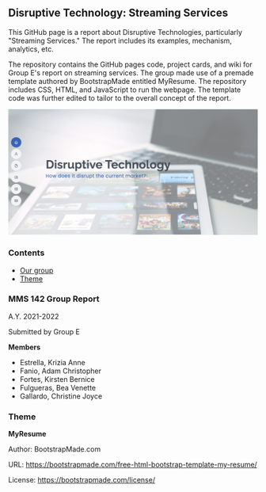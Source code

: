
## Disruptive Technology: Streaming Services

This GitHub page is a report about Disruptive Technologies, particularly "Streaming Services." The report includes its examples, mechanism, analytics, etc.

The repository contains the GitHub pages code, project cards, and wiki for Group E's report on streaming services. The group made use of a premade template authored by BootstrapMade entitled MyResume. The repository includes CSS, HTML, and JavaScript to run the webpage. The template code was further edited to tailor to the overall concept of the report. 

![Home page screenshot](/assets/img/readme_ss.PNG)

### Contents

- [Our group](#mms-142-group-report)
- [Theme](#theme)


### MMS 142 Group Report
A.Y. 2021-2022

Submitted by Group E

**Members**

- Estrella, Krizia Anne
- Fanio, Adam Christopher
- Fortes, Kirsten Bernice
- Fulgueras, Bea Venette
- Gallardo, Christine Joyce


### Theme

**MyResume**

Author: BootstrapMade.com

URL: https://bootstrapmade.com/free-html-bootstrap-template-my-resume/

License: https://bootstrapmade.com/license/

